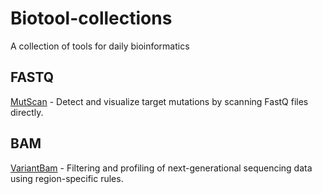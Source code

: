 # Biotool-collections
A collection of tools for daily bioinformatics

## FASTQ
[MutScan](https://github.com/OpenGene/MutScan) - Detect and visualize target mutations by scanning FastQ files directly.

## BAM 
[VariantBam](https://github.com/walaj/VariantBam) - Filtering and profiling of next-generational sequencing data using region-specific rules.

